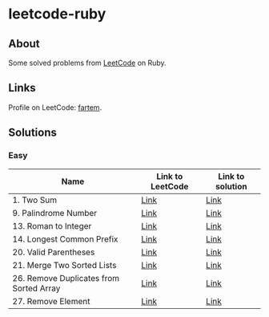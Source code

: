 # leetcode-ruby

## About

Some solved problems from [LeetCode](https://leetcode.com) on Ruby.

## Links

Profile on LeetCode: [fartem](https://leetcode.com/fartem/).

## Solutions

### Easy

| Name                                    | Link to LeetCode                                                           | Link to solution                                             |
|-----------------------------------------|----------------------------------------------------------------------------|--------------------------------------------------------------|
| 1. Two Sum                              | [Link](https://leetcode.com/problems/two-sum/)                             | [Link](./lib/easy/1_two_sum.rb)                              |
| 9. Palindrome Number                    | [Link](https://leetcode.com/problems/palindrome-number/)                   | [Link](./lib/easy/9_palindrome_number.rb)                    |
| 13. Roman to Integer                    | [Link](https://leetcode.com/problems/roman-to-integer/)                    | [Link](./lib/easy/13_roman_to_integer.rb)                    |
| 14. Longest Common Prefix               | [Link](https://leetcode.com/problems/longest-common-prefix/)               | [Link](./lib/easy/14_longest_common_prefix.rb)               |
| 20. Valid Parentheses                   | [Link](https://leetcode.com/problems/valid-parentheses/)                   | [Link](./lib/easy/20_valid_parentheses.rb)                   |
| 21. Merge Two Sorted Lists              | [Link](https://leetcode.com/problems/merge-two-sorted-lists/)              | [Link](./lib/easy/21_merge_two_sorted_lists.rb)              |
| 26. Remove Duplicates from Sorted Array | [Link](https://leetcode.com/problems/remove-duplicates-from-sorted-array/) | [Link](./lib/easy/26_remove_duplicates_from_sorted_array.rb) |
| 27. Remove Element                      | [Link](https://leetcode.com/problems/remove-element/)                      | [Link](./lib/easy/27_remove_element.rb)                      |
